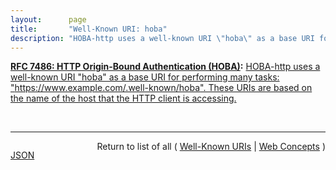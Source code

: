 ```yaml
---
layout:      page
title:       "Well-Known URI: hoba"
description: "HOBA-http uses a well-known URI \"hoba\" as a base URI for performing many tasks: \"https://www.example.com/.well-known/hoba\". These URIs are based on the name of the host that the HTTP client is accessing."
---
```


**[RFC 7486: HTTP Origin-Bound Authentication (HOBA)](/specs/IETF/RFC/7486 "HTTP Origin-Bound Authentication (HOBA) is a digital-signature-based design for an HTTP authentication method. The design can also be used in JavaScript-based authentication embedded in HTML. HOBA is an alternative to HTTP authentication schemes that require passwords and therefore avoids all problems related to passwords, such as leakage of server-side password databases."):** [HOBA-http uses a well-known URI "hoba" as a base URI for performing many tasks: "https://www.example.com/.well-known/hoba". These URIs are based on the name of the host that the HTTP client is accessing.](http://tools.ietf.org/html/rfc7486#section-6 "Read documentation for Well-Known URI &#34;hoba&#34;")

<br/>
<hr/>

<p style="float : left"><a href="hoba.json" title="JSON representing this particular Web Concept">JSON</a></p>
<p style="text-align: right">Return to list of all ( <a href="../well-known-uris">Well-Known URIs</a> | <a href="../">Web Concepts</a> )</p>
